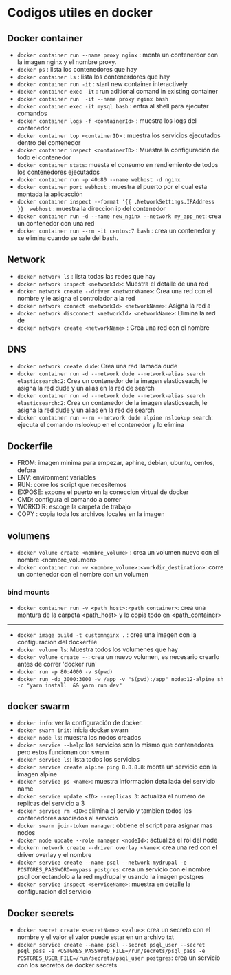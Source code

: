 # Codigos utiles en docker

## Docker container

* `docker container run --name proxy nginx` : monta un contenerdor con la imagen nginx y el nombre proxy.
* `docker ps` : lista los contenedores que hay 
* `docker container ls` : lista los contenerdores que hay
* `docker container run -it` : start new container interactively
* `docker container exec -it` : run aditional comand in existing container
* `docker container run  -it --name proxy nginx bash`
* `docker container exec -it mysql bash` : entra al shell para ejecutar comandos
* `docker container logs -f <containerId>` : muestra los logs del contenedor
* `docker container top <containerID>` : muestra los servicios ejecutados dentro del contenedor
* `docker container inspect <containerID>` :  Muestra la configuración de todo el contenedor
* `docker container stats`: muesta el consumo en rendiemiento de todos los contenedores ejecutados
* `docker container run -p 40:80 --name webhost -d nginx`
* `docker container port webhost` : muestra el puerto por el cual esta montada la aplicacción
* `docker container inspect --format '{{ .NetworkSettings.IPAddress }}' webhost` : muestra la direccion ip del contenedor
* `docker container run -d --name new_nginx --network my_app_net`: crea un contenedor con una red
* `docker container run --rm -it centos:7 bash` : crea un contenedor y se elimina cuando se sale del bash.

## Network

* `docker network ls` : lista todas las redes que hay
* `docker network inspect <networkId>`: Muestra el detalle de una red
* `docker network create --driver <networkName>`: Crea una red con el nombre <networkName> y le asigna el controlador a la red
* `docker network connect <networkId> <networkName>`: Asigna la red <networkName> a <containerName>
* `docker network disconnect <networkId> <networkName>`: Elimina la red <networkName> de <containerName>
* `docker network create <networkName>` : Crea una red con el nombre <networkName>
  
## DNS

* `docker network create dude`: Crea una red llamada dude
* `docker container run -d --network dude --network-alias search elasticsearch:2`: Crea un contenedor de la imagen elasticseach, le asigna la red dude y un alias en la red de search
* `docker container run -d --network dude --network-alias search elasticsearch:2`: Crea un contenedor de la imagen elasticseach, le asigna la red dude y un alias en la red de search
* `docker container run --rm --network dude alpine nslookup search`: ejecuta el comando nslookup en el contenedor y lo elimina

## Dockerfile

* FROM: imagen minima para empezar, aphine, debian, ubuntu, centos, defora
* ENV: environment variables
* RUN: corre los script que necesitemos
* EXPOSE: expone el puerto en la coneccion virtual de docker
* CMD: configura el comando a correr
* WORKDIR: escoge la carpeta de trabajo
* COPY : copia toda los archivos locales en la imagen

## volumens

* `docker volume create <nombre_volume>` : crea un volumen nuevo con el nombre <nombre_volumen>
* `docker container run -v <nombre_volume>:<workdir_destination>`: corre un contenedor con el nombre con un volumen
### bind mounts
* `docker container run -v <path_host>:<path_container>`: crea una montura de la carpeta <path_host> y lo copia todo en <path_container>

------------------------

* `docker image build -t customnginx .` : crea una imagen con la configuracion del dockerfile
* `docker volume ls`: Muestra todos los volumenes que hay 
* `docker volume create --`: crea un nuevo volumen, es necesario crearlo antes de correr 'docker run'
* `docker run -p 80:4000 -v $(pwd)`
* `docker run -dp 3000:3000 -w /app -v "$(pwd):/app" node:12-alpine sh -c "yarn install  && yarn run dev"`

## docker swarm

* `docker info`: ver la configuración de docker.
* `docker swarn init`: inicia docker swarn
* `docker node ls`: muestra los nodos creados
* `docker service --help`: los servicios son lo mismo que contenedores pero estos funcionan con swarn
* `docker service ls`: lista todos los servicios
* `docker service create alpine ping 8.8.8.8`: monta un servicio con la imagen alpine
* `docker service ps <name>`: muestra información detallada del servicio name
* `docker service update <ID> --replicas 3`: actualiza el numero de replicas del servicio a 3
* `docker service rm <ID>`: elimina el servio y tambien todos los contenedores asociados al servicio
* `docker swarm join-token manager`: obtiene el script para asignar mas nodos
* `docker node update --role manager <nodeId>`: actualiza el rol del node
* `dockern network create --driver overlay <Name>`: crea una red con el driver overlay y el nombre <name>
* `docker service create --name psql --network mydrupal -e POSTGRES_PASSWORD=mypass postgres`: crea un servicio con el nombre psql conectandolo a la red mydrupal y usando la imagen postgres
*  `docker service inspect <serviceName>`: muestra en detalle la configuracion del servicio

## Docker secrets

* `docker secret create <secretName> <value>`: crea un secreto con el nombre <secretName> y el valor <value> el valor puede estar en un archivo txt
* `docker service create --name psql --secret psql_user --secret psql_pass -e POSTGRES_PASSWORD_FILE=/run/secrets/psql_pass -e POSTGRES_USER_FILE=/run/secrets/psql_user postgres`: crea un servicio con los secretos de docker secrets
  

